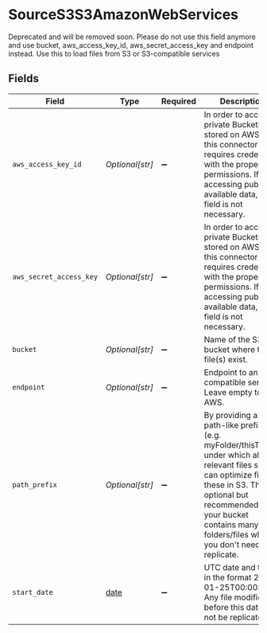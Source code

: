 # SourceS3S3AmazonWebServices

Deprecated and will be removed soon. Please do not use this field anymore and use bucket, aws_access_key_id, aws_secret_access_key and endpoint instead. Use this to load files from S3 or S3-compatible services


## Fields

| Field                                                                                                                                                                                                                                                  | Type                                                                                                                                                                                                                                                   | Required                                                                                                                                                                                                                                               | Description                                                                                                                                                                                                                                            | Example                                                                                                                                                                                                                                                |
| ------------------------------------------------------------------------------------------------------------------------------------------------------------------------------------------------------------------------------------------------------ | ------------------------------------------------------------------------------------------------------------------------------------------------------------------------------------------------------------------------------------------------------ | ------------------------------------------------------------------------------------------------------------------------------------------------------------------------------------------------------------------------------------------------------ | ------------------------------------------------------------------------------------------------------------------------------------------------------------------------------------------------------------------------------------------------------ | ------------------------------------------------------------------------------------------------------------------------------------------------------------------------------------------------------------------------------------------------------ |
| `aws_access_key_id`                                                                                                                                                                                                                                    | *Optional[str]*                                                                                                                                                                                                                                        | :heavy_minus_sign:                                                                                                                                                                                                                                     | In order to access private Buckets stored on AWS S3, this connector requires credentials with the proper permissions. If accessing publicly available data, this field is not necessary.                                                               |                                                                                                                                                                                                                                                        |
| `aws_secret_access_key`                                                                                                                                                                                                                                | *Optional[str]*                                                                                                                                                                                                                                        | :heavy_minus_sign:                                                                                                                                                                                                                                     | In order to access private Buckets stored on AWS S3, this connector requires credentials with the proper permissions. If accessing publicly available data, this field is not necessary.                                                               |                                                                                                                                                                                                                                                        |
| `bucket`                                                                                                                                                                                                                                               | *Optional[str]*                                                                                                                                                                                                                                        | :heavy_minus_sign:                                                                                                                                                                                                                                     | Name of the S3 bucket where the file(s) exist.                                                                                                                                                                                                         |                                                                                                                                                                                                                                                        |
| `endpoint`                                                                                                                                                                                                                                             | *Optional[str]*                                                                                                                                                                                                                                        | :heavy_minus_sign:                                                                                                                                                                                                                                     | Endpoint to an S3 compatible service. Leave empty to use AWS.                                                                                                                                                                                          |                                                                                                                                                                                                                                                        |
| `path_prefix`                                                                                                                                                                                                                                          | *Optional[str]*                                                                                                                                                                                                                                        | :heavy_minus_sign:                                                                                                                                                                                                                                     | By providing a path-like prefix (e.g. myFolder/thisTable/) under which all the relevant files sit, we can optimize finding these in S3. This is optional but recommended if your bucket contains many folders/files which you don't need to replicate. |                                                                                                                                                                                                                                                        |
| `start_date`                                                                                                                                                                                                                                           | [date](https://docs.python.org/3/library/datetime.html#date-objects)                                                                                                                                                                                   | :heavy_minus_sign:                                                                                                                                                                                                                                     | UTC date and time in the format 2017-01-25T00:00:00Z. Any file modified before this date will not be replicated.                                                                                                                                       | 2021-01-01T00:00:00Z                                                                                                                                                                                                                                   |